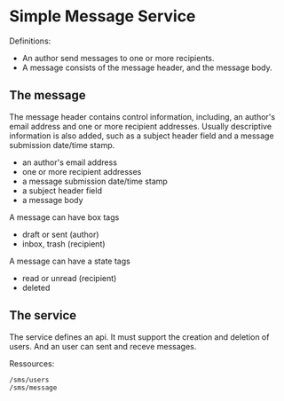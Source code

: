 Simple Message Service
======================

Definitions:

- An author send messages to one or more recipients.
- A message consists of the message header, and the message body.

The message
-----------

The message header contains control information, including, an author's email address and one or more recipient addresses. Usually descriptive information is also added, such as a subject header field and a message submission date/time stamp. 

- an author's email address
- one or more recipient addresses
- a message submission date/time stamp
- a subject header field
- a message body

A message can have box tags

- draft or sent (author)
- inbox, trash (recipient)

A message can have a state tags

- read or unread (recipient)
- deleted

The service
-----------

The service defines an api.
It must support the creation and deletion of users.
And an user can sent and receve messages.

Ressources:

    /sms/users
    /sms/message
    

